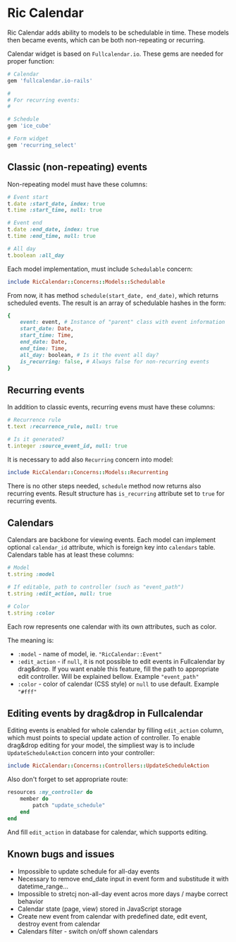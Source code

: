 # Ric Calendar

Ric Calendar adds ability to models to be schedulable in time. These models then
became events, which can be both non-repeating or recurring.

Calendar widget is based on `Fullcalendar.io`. These gems are needed for proper
function:

```ruby
# Calendar
gem 'fullcalendar.io-rails'

#
# For recurring events:
#

# Schedule
gem 'ice_cube'

# Form widget
gem 'recurring_select'
```

## Classic (non-repeating) events

Non-repeating model must have these columns:

```ruby
# Event start
t.date :start_date, index: true
t.time :start_time, null: true

# Event end
t.date :end_date, index: true
t.time :end_time, null: true

# All day
t.boolean :all_day

```

Each model implementation, must include `Schedulable` concern:

```ruby
include RicCalendar::Concerns::Models::Schedulable
```

From now, it has method `schedule(start_date, end_date)`, which returns scheduled
events. The result is an array of schedulable hashes in the form:

```ruby
{
	event: event, # Instance of "parent" class with event information
	start_date: Date,
	start_time: Time,
	end_date: Date,
	end_time: Time,
	all_day: boolean, # Is it the event all day?
	is_recurring: false, # Always false for non-recurring events
}
```

## Recurring events

In addition to classic events, recurring evens must have these columns:

```ruby
# Recurrence rule
t.text :recurrence_rule, null: true

# Is it generated?
t.integer :source_event_id, null: true
```

It is necessary to add also `Recurring` concern into model:

```ruby
include RicCalendar::Concerns::Models::Recurrenting
```

There is no other steps needed, `schedule` method now returns also recurring events.
Result structure has `is_recurring` attribute set to `true` for recurring events.

## Calendars

Calendars are backbone for viewing events. Each model can implement optional
`calendar_id` attribute, which is foreign key into `calendars` table. Calendars
table has at least these columns:

```ruby
# Model
t.string :model

# If editable, path to controller (such as "event_path")
t.string :edit_action, null: true

# Color
t.string :color

```

Each row represents one calendar with its own attributes, such as color.

The meaning is:
- `:model` - name of model, ie. `"RicCalendar::Event"`
- `:edit_action` - if `null`, it is not possible to edit events in Fullcalendar by
  drag&drop. If you want enable this feature, fill the path to appropriate edit
  controller. Will be explained bellow. Example `"event_path"`
- `:color` - color of calendar (CSS style) or `null` to use default. Example `"#fff"`


## Editing events by drag&drop in Fullcalendar

Editing events is enabled for whole calendar by filling `edit_action` column, which
must points to special update action of controller. To enable drag&drop editing
for your model, the simpliest way is to include `UpdateScheduleAction` concern
into your controller:

```ruby
include RicCalendar::Concerns::Controllers::UpdateScheduleAction
```

Also don't forget to set appropriate route:

```ruby
resources :my_controller do
	member do
		patch "update_schedule"
	end
end
```

And fill `edit_action` in database for calendar, which supports editing.

## Known bugs and issues

- Impossible to update schedule for all-day events
- Necessary to remove end_date input in event form and substitude it with datetime_range...
- Impossible to stretcj non-all-day event acros more days / maybe correct behavior
- Calendar state (page, view) stored in JavaScript storage
- Create new event from calendar with predefined date, edit event, destroy event from calendar
- Calendars filter - switch on/off shown calendars